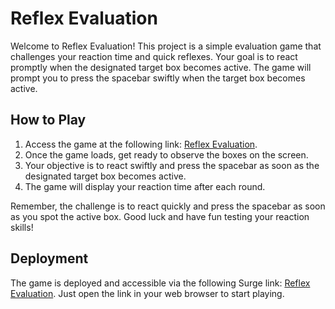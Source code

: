 # Reflex Evaluation

Welcome to Reflex Evaluation! This project is a simple evaluation game that challenges your reaction time and quick reflexes. Your goal is to react promptly when the designated target box becomes active. The game will prompt you to press the spacebar swiftly when the target box becomes active.

## How to Play

1. Access the game at the following link: [Reflex Evaluation](https://bashful-hand.surge.sh).
2. Once the game loads, get ready to observe the boxes on the screen.
3. Your objective is to react swiftly and press the spacebar as soon as the designated target box becomes active.
4. The game will display your reaction time after each round.

Remember, the challenge is to react quickly and press the spacebar as soon as you spot the active box. Good luck and have fun testing your reaction skills!

## Deployment

The game is deployed and accessible via the following Surge link: [Reflex Evaluation](https://bashful-hand.surge.sh). Just open the link in your web browser to start playing.